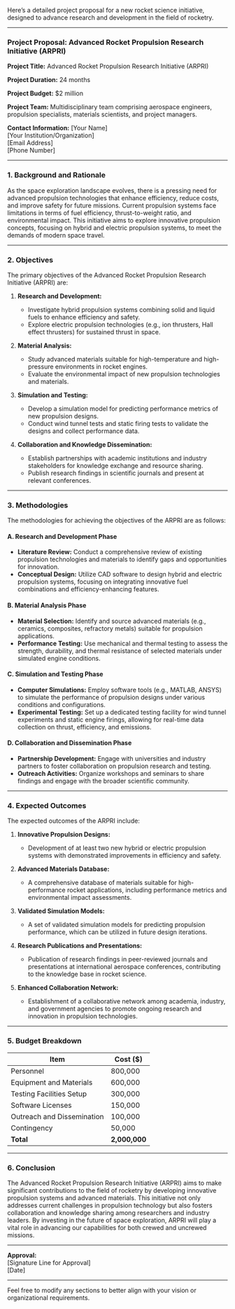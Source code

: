Here’s a detailed project proposal for a new rocket science initiative, designed to advance research and development in the field of rocketry. 

---

### Project Proposal: Advanced Rocket Propulsion Research Initiative (ARPRI)

**Project Title:** Advanced Rocket Propulsion Research Initiative (ARPRI)

**Project Duration:** 24 months

**Project Budget:** $2 million

**Project Team:** Multidisciplinary team comprising aerospace engineers, propulsion specialists, materials scientists, and project managers.

**Contact Information:** [Your Name]  
[Your Institution/Organization]  
[Email Address]  
[Phone Number]

---

### 1. **Background and Rationale**

As the space exploration landscape evolves, there is a pressing need for advanced propulsion technologies that enhance efficiency, reduce costs, and improve safety for future missions. Current propulsion systems face limitations in terms of fuel efficiency, thrust-to-weight ratio, and environmental impact. This initiative aims to explore innovative propulsion concepts, focusing on hybrid and electric propulsion systems, to meet the demands of modern space travel.

---

### 2. **Objectives**

The primary objectives of the Advanced Rocket Propulsion Research Initiative (ARPRI) are:

1. **Research and Development:**
   - Investigate hybrid propulsion systems combining solid and liquid fuels to enhance efficiency and safety.
   - Explore electric propulsion technologies (e.g., ion thrusters, Hall effect thrusters) for sustained thrust in space.

2. **Material Analysis:**
   - Study advanced materials suitable for high-temperature and high-pressure environments in rocket engines.
   - Evaluate the environmental impact of new propulsion technologies and materials.

3. **Simulation and Testing:**
   - Develop a simulation model for predicting performance metrics of new propulsion designs.
   - Conduct wind tunnel tests and static firing tests to validate the designs and collect performance data.

4. **Collaboration and Knowledge Dissemination:**
   - Establish partnerships with academic institutions and industry stakeholders for knowledge exchange and resource sharing.
   - Publish research findings in scientific journals and present at relevant conferences.

---

### 3. **Methodologies**

The methodologies for achieving the objectives of the ARPRI are as follows:

#### A. Research and Development Phase
- **Literature Review:** Conduct a comprehensive review of existing propulsion technologies and materials to identify gaps and opportunities for innovation.
- **Conceptual Design:** Utilize CAD software to design hybrid and electric propulsion systems, focusing on integrating innovative fuel combinations and efficiency-enhancing features.

#### B. Material Analysis Phase
- **Material Selection:** Identify and source advanced materials (e.g., ceramics, composites, refractory metals) suitable for propulsion applications.
- **Performance Testing:** Use mechanical and thermal testing to assess the strength, durability, and thermal resistance of selected materials under simulated engine conditions.

#### C. Simulation and Testing Phase
- **Computer Simulations:** Employ software tools (e.g., MATLAB, ANSYS) to simulate the performance of propulsion designs under various conditions and configurations.
- **Experimental Testing:** Set up a dedicated testing facility for wind tunnel experiments and static engine firings, allowing for real-time data collection on thrust, efficiency, and emissions.

#### D. Collaboration and Dissemination Phase
- **Partnership Development:** Engage with universities and industry partners to foster collaboration on propulsion research and testing.
- **Outreach Activities:** Organize workshops and seminars to share findings and engage with the broader scientific community.

---

### 4. **Expected Outcomes**

The expected outcomes of the ARPRI include:

1. **Innovative Propulsion Designs:** 
   - Development of at least two new hybrid or electric propulsion systems with demonstrated improvements in efficiency and safety.

2. **Advanced Materials Database:**
   - A comprehensive database of materials suitable for high-performance rocket applications, including performance metrics and environmental impact assessments.

3. **Validated Simulation Models:**
   - A set of validated simulation models for predicting propulsion performance, which can be utilized in future design iterations.

4. **Research Publications and Presentations:**
   - Publication of research findings in peer-reviewed journals and presentations at international aerospace conferences, contributing to the knowledge base in rocket science.

5. **Enhanced Collaboration Network:**
   - Establishment of a collaborative network among academia, industry, and government agencies to promote ongoing research and innovation in propulsion technologies.

---

### 5. **Budget Breakdown**

| **Item**                      | **Cost ($)**       |
|-------------------------------|--------------------|
| Personnel                     | 800,000            |
| Equipment and Materials       | 600,000            |
| Testing Facilities Setup      | 300,000            |
| Software Licenses             | 150,000            |
| Outreach and Dissemination    | 100,000            |
| Contingency                   | 50,000             |
| **Total**                    | **2,000,000**      |

---

### 6. **Conclusion**

The Advanced Rocket Propulsion Research Initiative (ARPRI) aims to make significant contributions to the field of rocketry by developing innovative propulsion systems and advanced materials. This initiative not only addresses current challenges in propulsion technology but also fosters collaboration and knowledge sharing among researchers and industry leaders. By investing in the future of space exploration, ARPRI will play a vital role in advancing our capabilities for both crewed and uncrewed missions.

---

**Approval:**  
[Signature Line for Approval]  
[Date]  

---

Feel free to modify any sections to better align with your vision or organizational requirements.